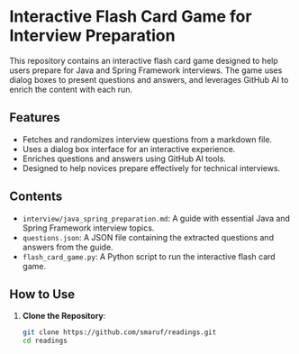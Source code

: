 # Interactive Flash Card Game for Interview Preparation

This repository contains an interactive flash card game designed to help users prepare for Java and Spring Framework interviews. The game uses dialog boxes to present questions and answers, and leverages GitHub AI to enrich the content with each run.

## Features
- Fetches and randomizes interview questions from a markdown file.
- Uses a dialog box interface for an interactive experience.
- Enriches questions and answers using GitHub AI tools.
- Designed to help novices prepare effectively for technical interviews.

## Contents
- `interview/java_spring_preparation.md`: A guide with essential Java and Spring Framework interview topics.
- `questions.json`: A JSON file containing the extracted questions and answers from the guide.
- `flash_card_game.py`: A Python script to run the interactive flash card game.

## How to Use

1. **Clone the Repository**:
   ```sh
   git clone https://github.com/smaruf/readings.git
   cd readings
   ```
